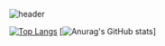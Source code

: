 ![header](https://capsule-render.vercel.app/api?type=Waving&color=auto&height=200&section=header&text=rladmschd235%20Github&fontSize=50)


[![Top Langs](https://github-readme-stats.vercel.app/api/top-langs/?username=rladmschd235&theme=tokyonight)](https://github.com/rladmschd235/github-readme-stats)
[![Anurag's GitHub stats](https://github-readme-stats.vercel.app/api?username=rladmschd235&show_icons=true&theme=tokyonight)]
